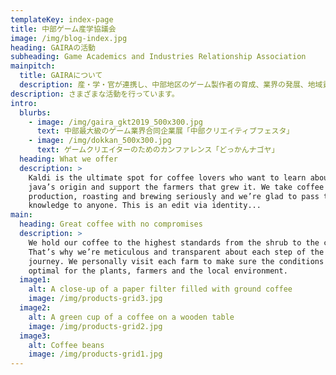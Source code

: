```yaml
---
templateKey: index-page
title: 中部ゲーム産学協議会
image: /img/blog-index.jpg
heading: GAIRAの活動
subheading: Game Academics and Industries Relationship Association
mainpitch:
  title: GAIRAについて
  description: 産・学・官が連携し、中部地区のゲーム製作者の育成、業界の発展、地域貢献をよりよくすることを目的とした組織です。
description: さまざまな活動を行っています。
intro:
  blurbs:
    - image: /img/gaira_gkt2019_500x300.jpg
      text: 中部最大級のゲーム業界合同企業展「中部クリエイティブフェスタ」
    - image: /img/dokkan_500x300.jpg
      text: ゲームクリエイターのためのカンファレンス「どっかんナゴヤ」
  heading: What we offer
  description: >
    Kaldi is the ultimate spot for coffee lovers who want to learn about their
    java’s origin and support the farmers that grew it. We take coffee
    production, roasting and brewing seriously and we’re glad to pass that
    knowledge to anyone. This is an edit via identity...
main:
  heading: Great coffee with no compromises
  description: >
    We hold our coffee to the highest standards from the shrub to the cup.
    That’s why we’re meticulous and transparent about each step of the coffee’s
    journey. We personally visit each farm to make sure the conditions are
    optimal for the plants, farmers and the local environment.
  image1:
    alt: A close-up of a paper filter filled with ground coffee
    image: /img/products-grid3.jpg
  image2:
    alt: A green cup of a coffee on a wooden table
    image: /img/products-grid2.jpg
  image3:
    alt: Coffee beans
    image: /img/products-grid1.jpg
---
```


